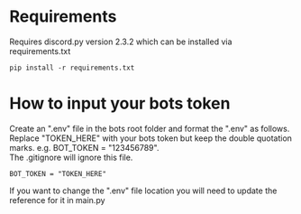 # Requirements
Requires discord.py version 2.3.2 which can be installed via requirements.txt
```
pip install -r requirements.txt
```

# How to input your bots token

Create an ".env" file in the bots root folder and format the ".env" as follows.\
Replace "TOKEN_HERE" with your bots token but keep the double quotation marks. e.g. BOT_TOKEN = "123456789".\
The .gitignore will ignore this file.

```
BOT_TOKEN = "TOKEN_HERE"
```

If you want to change the ".env" file location you will need to update the reference for it in main.py
